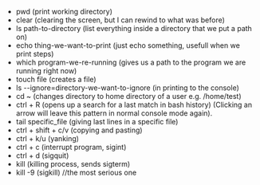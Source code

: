 - pwd (print working directory)
- clear (clearing the screen, but I can rewind to what was before)
- ls path-to-directory (list everything inside a directory that we put a path on)
- echo thing-we-want-to-print (just echo something, usefull when we print steps)
- which program-we-re-running (gives us a path to the program we are running right now)
- touch file (creates a file)
- ls --ignore=directory-we-want-to-ignore (in printing to the console)
- cd ~ (changes directory to home directory of a user e.g. /home/test)
- ctrl + R (opens up a search for a last match in bash history) (Clicking an arrow will leave this pattern in normal console mode again).
- tail specific_file (giving last lines in a specific file)
- ctrl + shift + c/v (copying and pasting)
- ctrl + k/u (yanking)
- ctrl + c (interrupt program, sigint)
- ctrl + d (sigquit)
- kill (killing process, sends sigterm)
- kill -9 (sigkill) //the most serious one